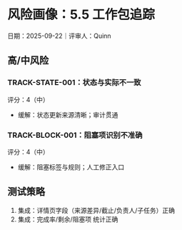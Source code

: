 # 风险画像：5.5 工作包追踪

日期：2025-09-22｜评审人：Quinn

## 高/中风险

### TRACK-STATE-001：状态与实际不一致
评分：4（中）
- 缓解：状态更新来源清晰；审计贯通

### TRACK-BLOCK-001：阻塞项识别不准确
评分：4（中）
- 缓解：阻塞标签与规则；人工修正入口

## 测试策略

1. 集成：详情页字段（来源差异/截止/负责人/子任务）正确
2. 集成：完成率/剩余/阻塞项 统计正确
